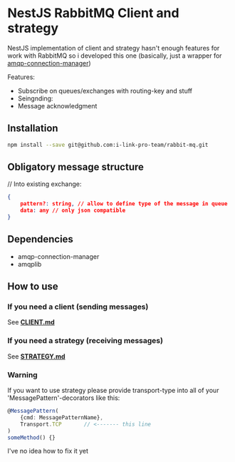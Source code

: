 # NestJS RabbitMQ Client and strategy

NestJS implementation of client and strategy hasn't enough features for work with RabbitMQ so i developed this one (basically, just a wrapper for [amqp-connection-manager](https://github.com/jwalton/node-amqp-connection-manager))

Features:

-   Subscribe on queues/exchanges with routing-key and stuff
-   Seingnding:
-   Message acknowledgment

## Installation

```bash
npm install --save git@github.com:i-link-pro-team/rabbit-mq.git
```

## Obligatory message structure

// Into existing exchange:

```json
{
    pattern?: string, // allow to define type of the message in queue
    data: any // only json compatible
}
```

## Dependencies

-   amqp-connection-manager
-   amqplib

## How to use

### If you need a client (sending messages)

See **[CLIENT.md](CLIENT.md)**

### If you need a strategy (receiving messages)

See **[STRATEGY.md](STRATEGY.md)**

### Warning

If you want to use strategy please provide transport-type into all of your 'MessagePattern'-decorators like this:

```typescript
@MessagePattern(
    {cmd: MessagePatternName},
    Transport.TCP       // <------- this line
)
someMethod() {}

```

I've no idea how to fix it yet
